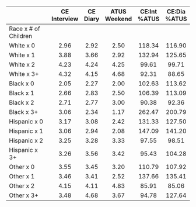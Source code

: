
|                      | CE<br>Interview |  CE<br>Diary | ATUS<br>Weekend | CE:Int<br>%ATUS | CE:Dia<br>%ATUS |
| -------------------- | :----------: | :----------: | :----------: | :----------: | :----------: |
| Race x # of Children |              |              |              |              |              |
| White x 0            |         2.96 |         2.92 |         2.50 |       118.34 |       116.90 |
| White x 1            |         3.88 |         3.66 |         2.92 |       132.94 |       125.65 |
| White x 2            |         4.23 |         4.24 |         4.25 |        99.61 |        99.71 |
| White x 3+           |         4.32 |         4.15 |         4.68 |        92.31 |        88.65 |
| Black x 0            |         2.05 |         2.27 |         2.00 |       102.63 |       113.62 |
| Black x 1            |         2.66 |         2.83 |         2.50 |       106.39 |       113.09 |
| Black x 2            |         2.71 |         2.77 |         3.00 |        90.38 |        92.36 |
| Black x 3+           |         3.06 |         2.34 |         1.17 |       262.47 |       200.79 |
| Hispanic x 0         |         3.17 |         3.08 |         2.42 |       131.33 |       127.50 |
| Hispanic x 1         |         3.06 |         2.94 |         2.08 |       147.09 |       141.20 |
| Hispanic x 2         |         3.25 |         3.28 |         3.33 |        97.55 |        98.51 |
| Hispanic x 3+        |         3.26 |         3.56 |         3.42 |        95.43 |       104.28 |
| Other x 0            |         3.55 |         3.45 |         3.20 |       110.79 |       107.92 |
| Other x 1            |         3.46 |         3.41 |         2.52 |       137.66 |       135.41 |
| Other x 2            |         4.15 |         4.11 |         4.83 |        85.91 |        85.06 |
| Other x 3+           |         3.48 |         4.68 |         3.67 |        94.78 |       127.64 |

